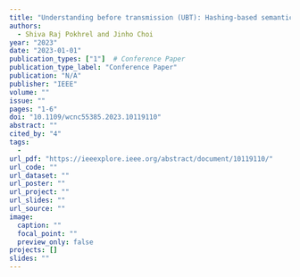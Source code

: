 ```yaml
---
title: "Understanding before transmission (UBT): Hashing-based semantic communication model"
authors:
  - Shiva Raj Pokhrel and Jinho Choi
year: "2023"
date: "2023-01-01"
publication_types: ["1"]  # Conference Paper
publication_type_label: "Conference Paper"
publication: "N/A"
publisher: "IEEE"
volume: ""
issue: ""
pages: "1-6"
doi: "10.1109/wcnc55385.2023.10119110"
abstract: ""
cited_by: "4"
tags:
  - 
url_pdf: "https://ieeexplore.ieee.org/abstract/document/10119110/"
url_code: ""
url_dataset: ""
url_poster: ""
url_project: ""
url_slides: ""
url_source: ""
image:
  caption: ""
  focal_point: ""
  preview_only: false
projects: []
slides: ""
---
```

